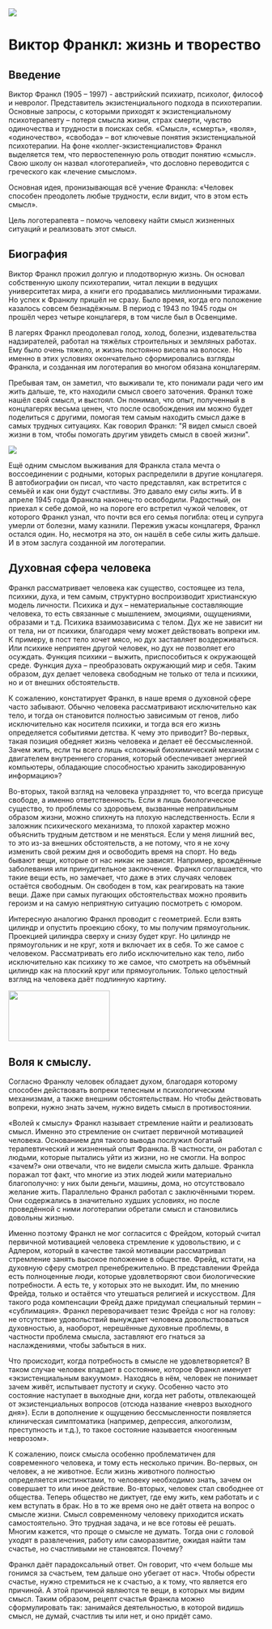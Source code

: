 
<html>
<head>
</head>
<body>
<img src="Frankl.jpg">
<h1>Виктор Франкл: жизнь и творество</h1>
<h2>Введение</h2>
<p>Виктор Франкл (1905 – 1997) - австрийский психиатр, психолог, философ и невролог. Представитель экзистенциального подхода в психотерапии. Основные запросы, с которыми приходят к экзистенциальному психотерапевту – потеря смысла жизни, страх смерти, чувство одиночества и трудности в поисках себя.
«Смысл», «смерть», «воля», «одиночество», «свобода» – вот ключевые понятия экзистенциальной психотерапии. На фоне «коллег-экзистенциалистов» Франкл выделяется тем, что первостепенную роль отводит понятию «смысл». Свою школу он назвал «логотерапией», что дословно переводится с греческого как «лечение смыслом». </p>  
<p>Основная идея, пронизывающая всё учение Франкла: «Человек способен преодолеть любые трудности, если видит, что в этом есть смысл». </p>
Цель логотерапевта – помочь человеку найти смысл жизненных ситуаций и реализовать этот смысл. 
</p>
<h2>Биография</h2>
<p>Виктор Франкл прожил долгую и плодотворную жизнь. Он основал собственную школу психотерапии, читал лекции в ведущих университетах мира, а книги его продавались миллионными тиражами. Но успех к Франклу пришёл не сразу. Было время, когда его положение казалось совсем безнадёжным. В период с 1943 по 1945 годы он прошёл через четыре концлагеря, в том числе был в Освенциме.</p>
<p>В лагерях Франкл преодолевал голод, холод, болезни, издевательства надзирателей, работал на тяжёлых строительных и земляных работах. Ему было очень тяжело, и жизнь постоянно висела на волоске. Но именно в этих условиях окончательно сформировались взгляды Франкла, и созданная им логотерапия во многом обязана концлагерям. </p>
<p>Пребывая там, он заметил, что выживали те, кто понимали ради чего им жить дальше, те, кто находили смысл своего заточения. Франкл тоже нашёл свой смысл, и выстоял. Он понимал, что опыт, полученный в концлагерях весьма ценен, что после освобождения им можно будет поделиться с другими, помогая тем самым находить смысл даже в самых трудных ситуациях. Как говорил Франкл: "Я видел смысл своей жизни в том, чтобы помогать другим увидеть смысл в своей жизни". </p> <img src= "https://questionofwill.com/img/curiosidades/282/viktor-frankl-biograf-4.jpg">
<p>Ещё одним смыслом выживания для Франкла стала мечта о воссоединении с родными, которых распределили в другие концлагеря. В автобиографии он писал, что часто представлял, как встретится с семьёй и как они будут счастливы. Это давало ему силы жить. И в апреле 1945 года Франкла наконец-то освободили. Радостный, он приехал к себе домой, но на пороге его встретил чужой человек, от которого Франкл узнал, что почти вся его семья погибла: отец и супруга умерли от болезни, маму казнили. Пережив ужасы концлагеря, Франкл остался один. Но, несмотря на это, он нашёл в себе силы жить дальше. И в этом заслуга созданной им логотерапии.</p>
<h2>Духовная сфера человека</h2>
<p>Франкл рассматривает человека как существо, состоящее из тела, психики, духа, и тем самым, структурно воспроизводит христианскую модель личности. Психика и дух – нематериальные составляющие человека, то есть связанные с мышлением, эмоциями, ощущениями, образами и т.д. Психика взаимозависима с телом. Дух же не зависит ни от тела, ни от психики, благодаря чему может действовать вопреки им. К примеру, в пост тело хочет мясо, но дух заставляет воздерживаться. Или психике неприятен другой человек, но дух не позволяет его осуждать. Функция психики – выжить, приспособиться к окружающей среде. Функция духа – преобразовать окружающий мир и себя. Таким образом, дух делает человека свободным не только от тела и психики, но и от внешних обстоятельств.</p>
<p>К сожалению, констатирует Франкл, в наше время о духовной сфере часто забывают. Обычно человека рассматривают исключительно как тело, и тогда он становится полностью зависимым от генов, либо исключительно как носителя психики, и тогда вся его жизнь определяется событиями детства. К чему это приводит? Во-первых, такая позиция обедняет жизнь человека и делает её бессмысленной. Зачем жить, если ты всего лишь «сложный биохимический механизм с двигателем внутреннего сгорания, который обеспечивает энергией компьютеры, обладающие способностью хранить закодированную информацию»?</p>
<p>Во-вторых, такой взгляд на человека упраздняет то, что всегда присуще свободе, а именно ответственность. Если я лишь биологическое существо, то проблемы со здоровьем, вызванные неправильным образом жизни, можно спихнуть на плохую наследственность. Если я заложник психического механизма, то плохой характер можно объяснить трудным детством и не меняться. Если у меня лишний вес, то это из-за внешних обстоятельств, а не потому, что я не хочу изменить свой режим дня и освободить время на спорт. Но ведь бывают вещи, которые от нас никак не зависят. Например, врождённые заболевания или принудительное заключение. Франкл соглашается, что такие вещи есть, но замечает, что даже в этих случаях человек остаётся свободным. Он свободен в том, как реагировать на такие вещи. Даже при самых пугающих обстоятельствах можно проявить героизм и на самую неприятную ситуацию посмотреть с юмором.  </p>
<p>Интересную аналогию Франкл проводит с геометрией. Если взять цилиндр и опустить проекцию сбоку, то мы получим прямоугольник. Проекцией цилиндра сверху и снизу будет круг. Но цилиндр не прямоугольник и не круг, хотя и включает их в себя. То же самое с человеком. Рассматривать его либо исключительно как тело, либо исключительно как психику то же самое, что смотреть на объёмный цилиндр как на плоский круг или прямоугольник. Только целостный взгляд на человека даёт подлинную картину. </p>
<img src="https://sun9-13.userapi.com/impf/Bz5vHZ72u9YDcLhdv32a7nUASlsqJS1hH5oj_w/imqeBkFBQ2s.jpg?size=346x219&quality=96&sign=1e64f1dc3a79455306a1e4eb7fdc2ff1&type=album" width="200" height="100">
<h2>Воля к смыслу.</h2>
<p>Согласно Франклу человек обладает духом, благодаря которому способен действовать вопреки телесным и психологическим механизмам, а также внешним обстоятельствам. Но чтобы действовать вопреки, нужно знать зачем, нужно видеть смысл в противостоянии.</p>
<p>«Волей к смыслу» Франкл называет стремление найти и реализовать смысл. Именно это стремление он считает первичной мотивацией человека. Основанием для такого вывода послужил богатый терапевтический и жизненный опыт Франкла. В частности, он работал с людьми, которые пытались уйти из жизни, но не смогли. На вопрос «зачем?» они отвечали, что не видели смысла жить дальше. Франкла поражал тот факт, что многие из этих людей жили материально благополучно: у них были деньги, машины, дома, но отсутствовало желание жить. Параллельно Франкл работал с заключёнными тюрем. Они содержались в значительно худших условиях, но после проведённой с ними логотерапии обретали смысл и становились довольны жизнью.</p>
<p>Именно поэтому Франкл не мог согласится с Фрейдом, который считал первичной мотивацией человека стремление к удовольствию, и с Адлером, который в качестве такой мотивации рассматривал стремление занять высокое положение в обществе. Фрейд, кстати, на духовную сферу смотрел пренебрежительно. В представлении Фрейда есть полноценные люди, которые удовлетворяют свои биологические потребности. А есть те, у которых это не выходит. Им, по мнению Фрейда, только и остаётся что утешаться религией и искусством. Для такого рода компенсации Фрейд даже придумал специальный термин – «сублимация». Франкл переворачивает тезис Фрейда с ног на голову: не отсутствие удовольствий вынуждает человека довольствоваться духовностью, а, наоборот, нерешённые духовные проблемы, в частности проблема смысла, заставляют его гнаться за наслаждениями, чтобы забыться в них. </p>
<p>Что происходит, когда потребность в смысле не удовлетворяется? В таком случае человек впадает в состояние, которое Франкл именует «экзистенциальным вакуумом». Находясь в нём, человек не понимает зачем живёт, испытывает пустоту и скуку. Особенно часто это состояние наступает в выходные дни, когда нет работы, отвлекающей от экзистенциальных вопросов (отсюда название «невроз выходного дня»). Если в дополнение к ощущению бессмысленности появляется клиническая симптоматика (например, депрессия, алкоголизм, преступность и т.д.), то такое состояние называется «ноогенным неврозом».</p>
<p>К сожалению, поиск смысла особенно проблематичен для современного человека, и тому есть несколько причин. Во-первых, он человек, а не животное. Если жизнь животного полностью определяется инстинктами, то человеку необходимо знать, зачем он совершает то или иное действие. Во-вторых, человек стал свободнее от общества. Теперь общество не диктует, где ему жить, кем работать и с кем вступать в брак. Но в то же время оно не даёт ответа на вопрос о смысле жизни. Смысл современному человеку приходится искать самостоятельно. Это трудная задача, и не все готовы её решать. Многим кажется, что проще о смысле не думать. Тогда они с головой уходят в развлечения, работу или саморазвитие, ожидая найти там счастье, но счастливыми не становятся. Почему?</p>
<p>Франкл даёт парадоксальный ответ. Он говорит, что «чем больше мы гонимся за счастьем, тем дальше оно убегает от нас». Чтобы обрести счастье, нужно стремиться не к счастью, а к тому, что является его причиной. А этой причиной являются те вещи, в которых мы видим смысл. Таким образом, рецепт счастья Франкла можно сформулировать так: занимайся деятельностью, в которой видишь смысл, не думай, счастлив ты или нет, и оно придёт само.
</p>
</body>



